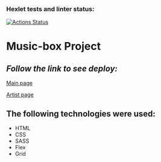 ### Hexlet tests and linter status:
[![Actions Status](https://github.com/mrAnderson90/layout-designer-project-56/workflows/hexlet-check/badge.svg)](https://github.com/mrAnderson90/layout-designer-project-56/actions)

# Music-box Project

## _Follow the link to see deploy:_

[Main page](https://uttermost-fowl.surge.sh/)

[Artist page](https://uttermost-fowl.surge.sh/artist.html)

## The following technologies were used:
- HTML
- CSS
- SASS
- Flex
- Grid